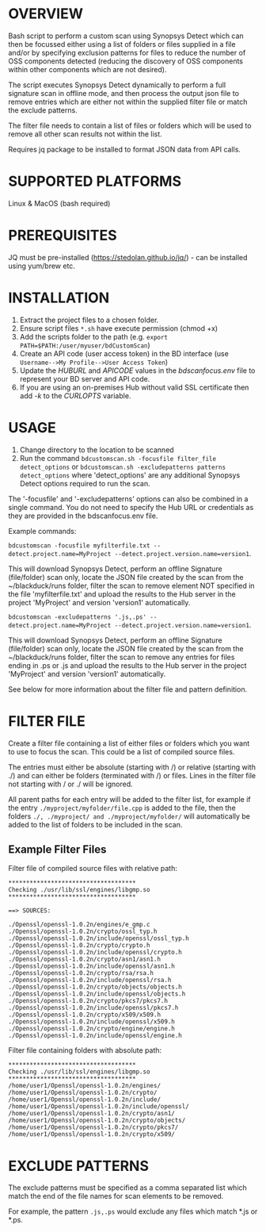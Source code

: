 # OVERVIEW

Bash script to perform a custom scan using Synopsys Detect which can then be focussed either using a list of folders or files supplied in a file and/or by specifying exclusion patterns for files to reduce the number of OSS components detected (reducing the discovery of OSS components within other components which are not desired).

The script executes Synopsys Detect dynamically to perform a full signature scan in offline mode, and then process the output json file to remove entries which are either not within the supplied filter file or match the exclude patterns.

The filter file needs to contain a list of files or folders which will be used to remove all other scan results not within the list.

Requires jq package to be installed to format JSON data from API calls.

# SUPPORTED PLATFORMS

Linux & MacOS (bash required)

# PREREQUISITES

JQ must be pre-installed (https://stedolan.github.io/jq/) - can be installed using yum/brew etc.

# INSTALLATION

1. Extract the project files to a chosen folder.
2. Ensure script files `*.sh` have execute permission (chmod +x)
3. Add the scripts folder to the path (e.g. `export PATH=$PATH:/user/myuser/bdCustomScan`)
4. Create an API code (user access token) in the BD interface (use `Username-->My Profile-->User Access Token`)
5. Update the *HUBURL* and *APICODE* values in the *bdscanfocus.env* file to represent your BD server and API code.
6. If you are using an on-premises Hub without valid SSL certificate then add *-k* to the *CURLOPTS* variable.

# USAGE

1. Change directory to the location to be scanned
2. Run the command `bdcustomscan.sh -focusfile filter_file detect_options` or `bdcustomscan.sh -excludepatterns patterns detect_options` where 'detect_options' are any additional Synopsys Detect options required to run the scan.

The '-focusfile' and '-excludepatterns' options can also be combined in a single command. You do not need to specify the Hub URL or credentials as they are provided in the bdscanfocus.env file.

Example commands:

`bdcustomscan -focusfile myfilterfile.txt --detect.project.name=MyProject --detect.project.version.name=version1`.

This will download Synopsys Detect, perform an offline Signature (file/folder) scan only, locate the JSON file created by the scan from the ~/blackduck/runs folder, filter the scan to remove element NOT specified in the file 'myfilterfile.txt' and upload the results to the Hub server in the project 'MyProject' and version 'version1' automatically.

`bdcustomscan -excludepatterns '.js,.ps' --detect.project.name=MyProject --detect.project.version.name=version1`.

This will download Synopsys Detect, perform an offline Signature (file/folder) scan only, locate the JSON file created by the scan from the ~/blackduck/runs folder, filter the scan to remove any entries for files ending in .ps or .js and upload the results to the Hub server in the project 'MyProject' and version 'version1' automatically.

See below for more information about the filter file and pattern definition.

# FILTER FILE

Create a filter file containing a list of either files or folders which you want to use to focus the scan.
This could be a list of compiled source files.

The entries must either be absolute (starting with /) or relative (starting with ./) and can either be folders (terminated with /) or files. Lines in the filter file not starting with / or ./ will be ignored.

All parent paths for each entry will be added to the filter list, for example if the entry `./myproject/myfolder/file.cpp` is added to the file, then the folders `./, ./myproject/ and ./myproject/myfolder/` will automatically be added to the list of folders to be included in the scan.
## Example Filter Files

Filter file of compiled source files with relative path:
  
    ************************************
    Checking ./usr/lib/ssl/engines/libgmp.so
    ************************************

    ==> SOURCES:

    ./Openssl/openssl-1.0.2n/engines/e_gmp.c
    ./Openssl/openssl-1.0.2n/crypto/ossl_typ.h
    ./Openssl/openssl-1.0.2n/include/openssl/ossl_typ.h
    ./Openssl/openssl-1.0.2n/crypto/crypto.h
    ./Openssl/openssl-1.0.2n/include/openssl/crypto.h
    ./Openssl/openssl-1.0.2n/crypto/asn1/asn1.h
    ./Openssl/openssl-1.0.2n/include/openssl/asn1.h
    ./Openssl/openssl-1.0.2n/crypto/rsa/rsa.h
    ./Openssl/openssl-1.0.2n/include/openssl/rsa.h
    ./Openssl/openssl-1.0.2n/crypto/objects/objects.h
    ./Openssl/openssl-1.0.2n/include/openssl/objects.h
    ./Openssl/openssl-1.0.2n/crypto/pkcs7/pkcs7.h
    ./Openssl/openssl-1.0.2n/include/openssl/pkcs7.h
    ./Openssl/openssl-1.0.2n/crypto/x509/x509.h
    ./Openssl/openssl-1.0.2n/include/openssl/x509.h
    ./Openssl/openssl-1.0.2n/crypto/engine/engine.h
    ./Openssl/openssl-1.0.2n/include/openssl/engine.h

Filter file containing folders with absolute path:
  
    ************************************
    Checking ./usr/lib/ssl/engines/libgmp.so
    ************************************
    /home/user1/Openssl/openssl-1.0.2n/engines/
    /home/user1/Openssl/openssl-1.0.2n/crypto/
    /home/user1/Openssl/openssl-1.0.2n/include/
    /home/user1/Openssl/openssl-1.0.2n/include/openssl/
    /home/user1/Openssl/openssl-1.0.2n/crypto/asn1/
    /home/user1/Openssl/openssl-1.0.2n/crypto/objects/
    /home/user1/Openssl/openssl-1.0.2n/crypto/pkcs7/
    /home/user1/Openssl/openssl-1.0.2n/crypto/x509/

# EXCLUDE PATTERNS

The exclude patterns must be specified as a comma separated list which match the end of the file names for scan elements to be removed.

For example, the pattern `.js,.ps` would exclude any files which match *.js or *.ps.


